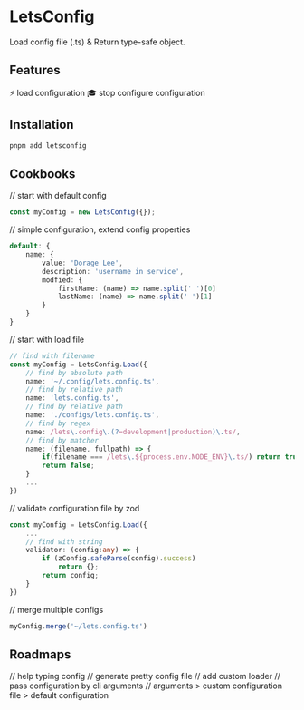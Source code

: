 # LetsConfig

Load config file (.ts) & Return type-safe object.

## Features

⚡ load configuration 
🎓 stop configure configuration

## Installation

``` bash
pnpm add letsconfig
```

## Cookbooks

// start with default config
``` typescript
const myConfig = new LetsConfig({});
```
// simple configuration, extend config properties
``` typescript
default: {
    name: {
        value: 'Dorage Lee',
        description: 'username in service',
        modfied: {
            firstName: (name) => name.split(' ')[0]
            lastName: (name) => name.split(' ')[1]
        }
    }
}
```
// start with load file
``` typescript
// find with filename
const myConfig = LetsConfig.Load({
    // find by absolute path
    name: '~/.config/lets.config.ts',
    // find by relative path
    name: 'lets.config.ts',
    // find by relative path
    name: './configs/lets.config.ts',
    // find by regex
    name: /lets\.config\.(?=development|production)\.ts/,
    // find by matcher
    name: (filename, fullpath) => {
        if(filename === /lets\.${process.env.NODE_ENV}\.ts/) return true;
        return false;
    }
    ...
})
```
// validate configuration file by zod
``` typescript
const myConfig = LetsConfig.Load({
    ...
    // find with string
    validator: (config:any) => {
        if (zConfig.safeParse(config).success)
            return {};
        return config;
    }
})
```
// merge multiple configs
``` typescript
myConfig.merge('~/lets.config.ts')
```

## Roadmaps

// help typing config
// generate pretty config file
// add custom loader
// pass configuration by cli arguments
// arguments > custom configuration file > default configuration

